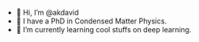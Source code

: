 - 👋 Hi, I’m @akdavid
- 👀 I have a PhD in Condensed Matter Physics.
- 🌱 I’m currently learning cool stuffs on deep learning.

<!---
akdavid/akdavid is a ✨ special ✨ repository because its `README.md` (this file) appears on your GitHub profile.
You can click the Preview link to take a look at your changes.
--->
